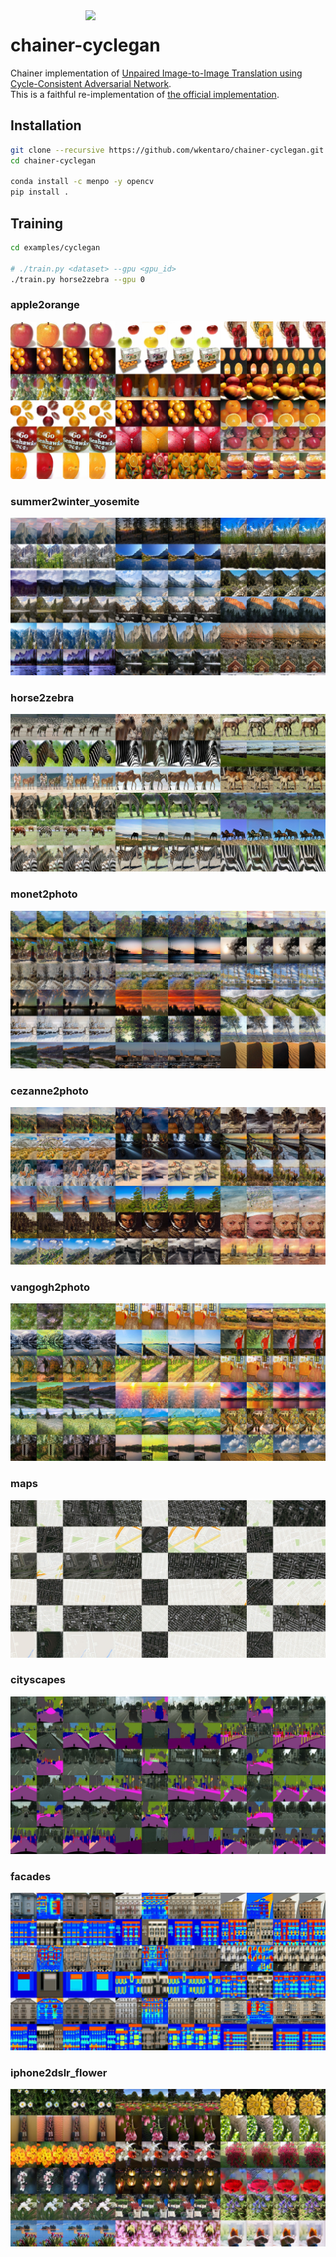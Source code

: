 <img src="examples/horse2zebra/.readme/horse2zebra.gif" align="right" width="384" />

# chainer-cyclegan

Chainer implementation of [Unpaired Image-to-Image Translation using Cycle-Consistent Adversarial Network](https://arxiv.org/abs/1703.10593).  
This is a faithful re-implementation of [the official implementation](https://github.com/junyanz/pytorch-CycleGAN-and-pix2pix).


## Installation

```bash
git clone --recursive https://github.com/wkentaro/chainer-cyclegan.git
cd chainer-cyclegan

conda install -c menpo -y opencv
pip install .
```


## Training

```bash
cd examples/cyclegan

# ./train.py <dataset> --gpu <gpu_id>
./train.py horse2zebra --gpu 0
```

### apple2orange

![](examples/cyclegan/.readme/apple2orange_epoch112.jpg)

### summer2winter_yosemite

![](examples/cyclegan/.readme/summer2winter_yosemite_epoch94.jpg)

### horse2zebra

![](examples/cyclegan/.readme/horse2zebra_epoch77.jpg)

### monet2photo

![](examples/cyclegan/.readme/monet2photo_epoch8.jpg)

### cezanne2photo

![](examples/cyclegan/.readme/cezanne2photo_epoch18.jpg)

<!--
### ukiyoe2photo

![](examples/cyclegan/.readme/ukiyoe2photo.jpg)
-->

### vangogh2photo

![](examples/cyclegan/.readme/vangogh2photo_epoch17.jpg)

### maps

![](examples/cyclegan/.readme/maps_epoch42.jpg)

### cityscapes

![](examples/cyclegan/.readme/cityscapes_epoch17.jpg)

### facades

![](examples/cyclegan/.readme/facades_epoch8.jpg)

### iphone2dslr_flower

![](examples/cyclegan/.readme/iphone2dslr_flower_epoch32.jpg)
